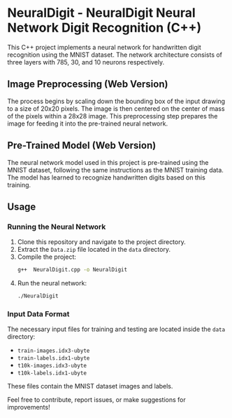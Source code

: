 # NeuralDigit - NeuralDigit Neural Network Digit Recognition  (C++)

This C++ project implements a neural network for handwritten digit recognition using the MNIST dataset. The network architecture consists of three layers with 785, 30, and 10 neurons respectively.

## Image Preprocessing (Web Version)

The process begins by scaling down the bounding box of the input drawing to a size of 20x20 pixels. The image is then centered on the center of mass of the pixels within a 28x28 image. This preprocessing step prepares the image for feeding it into the pre-trained neural network.

## Pre-Trained Model (Web Version)

The neural network model used in this project is pre-trained using the MNIST dataset, following the same instructions as the MNIST training data. The model has learned to recognize handwritten digits based on this training.

## Usage

### Running the Neural Network

1. Clone this repository and navigate to the project directory.
2. Extract the `Data.zip` file located in the `data` directory.
3. Compile the project:
   ```sh
   g++  NeuralDigit.cpp -o NeuralDigit
   ```
4. Run the neural network:
   ```sh
   ./NeuralDigit
   ```

### Input Data Format

The necessary input files for training and testing are located inside the `data` directory:
- `train-images.idx3-ubyte`
- `train-labels.idx1-ubyte`
- `t10k-images.idx3-ubyte`
- `t10k-labels.idx1-ubyte`

These files contain the MNIST dataset images and labels.

Feel free to contribute, report issues, or make suggestions for improvements!

